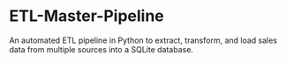 # ETL-Master-Pipeline
An automated ETL pipeline in Python to extract, transform, and load sales data from multiple sources into a SQLite database.
